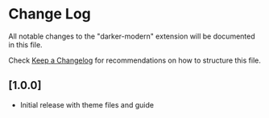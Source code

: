 # Change Log

All notable changes to the "darker-modern" extension will be documented in this file.

Check [Keep a Changelog](http://keepachangelog.com/) for recommendations on how to structure this file.

## [1.0.0]

- Initial release with theme files and guide
